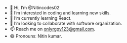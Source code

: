 - 👋 Hi, I’m @Nitincodes02
- 👀 I’m interested in coding and learning new skills.
- 🌱 I’m currently learning React.
- 💞️ I’m looking to collaborate with software organization.
- 📫 Reach me on onlyrgpv123@gmail.com.
- 😄 Pronouns: Nitin kumar.

<!---
Nitincodes02/Nitincodes02 is a ✨ special ✨ repository because its `README.md` (this file) appears on your GitHub profile.
You can click the Preview link to take a look at your changes.
--->
